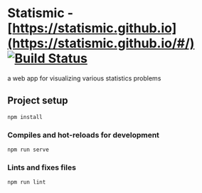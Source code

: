 # Statismic - [https://statismic.github.io](https://statismic.github.io/#/) [![Build Status](https://travis-ci.org/Statismic/ui.svg?branch=master)](https://travis-ci.org/Statismic/ui)


a web app for visualizing various statistics problems


## Project setup
```
npm install
```

### Compiles and hot-reloads for development
```
npm run serve
```

### Lints and fixes files
```
npm run lint
```
